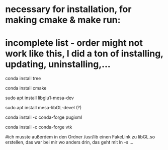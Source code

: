 # necessary for installation, for making cmake & make run:
# incomplete list - order might not work like this, I did a ton of installing, updating, uninstalling,...

conda install tree

conda install cmake

sudo apt install libglu1-mesa-dev

sudo apt install mesa-libGL-devel (?)

conda install -c conda-forge pugixml

conda install -c conda-forge vtk

#ich musste außerdem in den Ordner /usr/lib einen FakeLink zu libGL.so erstellen, das war bei mir wo anders drin, das geht mit ln -s ...
